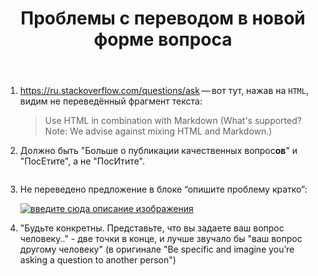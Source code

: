 ﻿---
title: "Проблемы с переводом в новой форме вопроса"
se.owner.user_id: 180092
se.owner.display_name: "Ainar-G"
se.owner.link: "https://ru.meta.stackoverflow.com/users/180092/ainar-g"
se.link: "https://ru.meta.stackoverflow.com/questions/10161/%d0%9f%d1%80%d0%be%d0%b1%d0%bb%d0%b5%d0%bc%d1%8b-%d1%81-%d0%bf%d0%b5%d1%80%d0%b5%d0%b2%d0%be%d0%b4%d0%be%d0%bc-%d0%b2-%d0%bd%d0%be%d0%b2%d0%be%d0%b9-%d1%84%d0%be%d1%80%d0%bc%d0%b5-%d0%b2%d0%be%d0%bf%d1%80%d0%be%d1%81%d0%b0"
se.question_id: 10161
se.post_type: question
---
<ol>
<li><p></p>

<p>
<a href="https://ru.stackoverflow.com/questions/ask">https://ru.stackoverflow.com/questions/ask</a>&#x202F;&#x2014;&#x202F;вот
тут, нажав на <code>HTML</code>, видим не переведённый фрагмент текста:
</p>

<blockquote>
Use HTML in combination with Markdown (What's supported? Note: We advise
against mixing HTML and Markdown.) 
</blockquote></li>
<li><p>Должно быть "Больше о публикации качественных вопрос<strong>ов</strong>" и "ПосЕтите", а не "ПосИтите".</p>

<p><a href="https://i.stack.imgur.com/JfRbw.png" rel="nofollow noreferrer"><img src="https://i.stack.imgur.com/JfRbw.png" alt=""></a>  </p></li>
<li><p>Не переведено предложение в блоке “опишите проблему кратко”:</p>

<p><a href="https://i.stack.imgur.com/t1DWw.png" rel="nofollow noreferrer"><img src="https://i.stack.imgur.com/t1DWw.png" alt="введите сюда описание изображения"></a></p></li>
<li><p>"Будьте конкретны. Представьте, что вы задаете ваш вопрос человеку.." - две точки в конце, и лучше звучало бы "ваш вопрос другому человеку" (в оригинале "Be specific and imagine you’re asking a question to another person")</p></li>
</ol>
